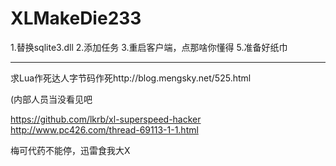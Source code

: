 XLMakeDie233
===========

1.替换sqlite3.dll
2.添加任务
3.重启客户端，点那啥你懂得
5.准备好纸巾



------

求Lua作死达人字节码作死http://blog.mengsky.net/525.html

(内部人员当没看见吧

https://github.com/lkrb/xl-superspeed-hacker
http://www.pc426.com/thread-69113-1-1.html




梅可代药不能停，迅雷食我大X